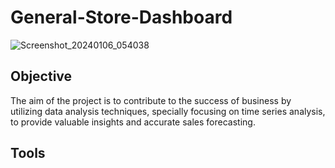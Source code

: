 # General-Store-Dashboard
![Screenshot_20240106_054038](https://github.com/Man-ish743/General-Store-Sales-Analysis/assets/154724911/58a31068-2b82-4690-b363-be9661fa5ce3)

## Objective

The aim of the project is to contribute to the success of business by utilizing data analysis techniques, specially focusing on time series analysis, to provide valuable insights and accurate sales forecasting.

## Tools

